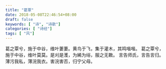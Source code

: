 ```yaml
---
title: "葛覃"
date: 2018-05-08T22:46:54+08:00
draft: false
keywords: [ "诗", "诗歌"]
categories: [ "诗经"]
tags: [ "风"]
---
```

葛之覃兮，施于中谷，维叶萋萋。黄鸟于飞，集于灌木，其鸣喈喈。
葛之覃兮，施于中谷，维叶莫莫。是刈是濩，为絺为绤，服之无斁。
言告师氏，言告言归。薄污我私，薄浣我衣。害浣害否，归宁父母。

